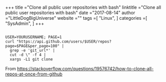 +++ 
title ="Clone all public user repositories with bash" 
linktitle ="Clone all public user repositories with bash" 
date ="2017-08-14" 
author ="LittleDogBigUniverse"
website ="" 
tags =[ "Linux",  ] 
categories =[ "SysAdmin",  ] 
+++ 

```less

USER=YOURUSERNAME; PAGE=1
curl "https://api.github.com/users/$USER/repos?page=$PAGE&per_page=100" |
  grep -e 'git_url*' |
  cut -d \" -f 4 |
  xargs -L1 git clone

``` 

From https://stackoverflow.com/questions/19576742/how-to-clone-all-repos-at-once-from-github
